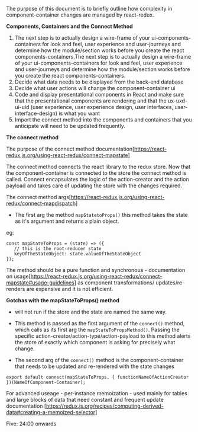 The purpose of this document is to briefly outline how complexity in component-container changes are managed by react-redux.

__Components, Containers and the Connect Method__

1. The next step is to actually design a wire-frame of your ui-components-containers for look and feel, user experience and user-journeys and determine how the module/section works before you create the react components-containers.The next step is to actually design a wire-frame of your ui-components-containers for look and feel, user experience and user-journeys and determine how the module/section works before you create the react components-containers.
2. Decide what data needs to be displayed from the back-end database
3. Decide what user actions will change the component-container ui
4. Code and display presentational components in React and make sure that the presentational components are rendering and that the ux-uxd-ui-uid (user experience, user experience design, user interfaces, user-interface-design) is what you want
5. Import the connect method into the components and containers that you anticipate will need to be updated frequently.

__The connect method__

The purpose of the connect method documentation[https://react-redux.js.org/using-react-redux/connect-mapstate]

The connect method connects the react library to the redux store. Now that the component-container is connected to the store the connect method is called. Connect encapsulates the logic of the action-creator and the action payload and takes care of updating the store with the changes required.


The connect method args[https://react-redux.js.org/using-react-redux/connect-mapdispatch]

 - The first arg the method ```mapStatetoProps()``` this method takes the state as it's argument and returns a plain object.

 eg:

 ```
 const mapStateToProps = (state) => ({
	// this is the root-reducer state
	keyOfTheStateObject: state.valueOfTheStateObject
});
```
The method should be a pure function and synchronous - documentation on usage[https://react-redux.js.org/using-react-redux/connect-mapstate#usage-guidelines] as component transformations/ updates/re-renders are expensive and it is not efficient.

__Gotchas with the mapStateToProps() method__

- will not run if the store and the state are named the same way.


 - This method is passed as the first argument of the ```connect()``` method, which calls as its first arg the ```mapStateToPropsMethod()```. Passing the specific action-creator/action-type/action-payload to this method alerts the store of exactly which component is asking for precisely what change.

 - The second arg of the ```connect()``` method is the component-container that needs to be updated and re-rendered with the state changes


```
export default connect(mapStateToProps, { functionNameOfActionCreator })(NameOfComponent-Container);
```

For advanced useage - per-instance memoization - used mainly for tables and large blocks of data that need constant and frequent update documentation [https://redux.js.org/recipes/computing-derived-data#creating-a-memoized-selector]


Five: 24:00 onwards